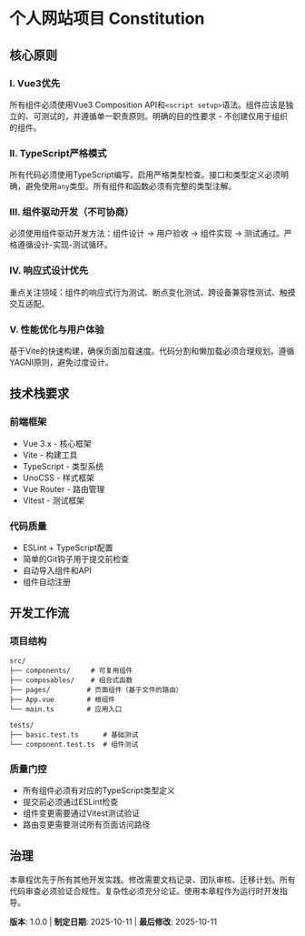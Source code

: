 <!--
Sync Impact Report:
Version change: 0.0.0 → 1.0.0 (Initial constitution creation)
Modified principles: N/A (new constitution)
Added sections: All sections are newly added
Removed sections: N/A
Templates requiring updates:
  ✅ plan-template.md - No changes needed, constitution check will reference Vue3/TypeScript principles
  ✅ spec-template.md - No changes needed, already aligned with web app requirements
  ✅ tasks-template.md - No changes needed, already supports web app structure
Follow-up TODOs: N/A
-->

# 个人网站项目 Constitution

## 核心原则

### I. Vue3优先

所有组件必须使用Vue3 Composition API和`<script setup>`语法。组件应该是独立的、可测试的，并遵循单一职责原则。明确的目的性要求 - 不创建仅用于组织的组件。

### II. TypeScript严格模式

所有代码必须使用TypeScript编写，启用严格类型检查。接口和类型定义必须明确，避免使用`any`类型。所有组件和函数必须有完整的类型注解。

### III. 组件驱动开发（不可协商）

必须使用组件驱动开发方法：组件设计 → 用户验收 → 组件实现 → 测试通过。严格遵循设计-实现-测试循环。

### IV. 响应式设计优先

重点关注领域：组件的响应式行为测试、断点变化测试、跨设备兼容性测试、触摸交互适配。

### V. 性能优化与用户体验

基于Vite的快速构建，确保页面加载速度。代码分割和懒加载必须合理规划。遵循YAGNI原则，避免过度设计。

## 技术栈要求

### 前端框架

- Vue 3.x - 核心框架
- Vite - 构建工具
- TypeScript - 类型系统
- UnoCSS - 样式框架
- Vue Router - 路由管理
- Vitest - 测试框架

### 代码质量

- ESLint + TypeScript配置
- 简单的Git钩子用于提交前检查
- 自动导入组件和API
- 组件自动注册

## 开发工作流

### 项目结构

```
src/
├── components/     # 可复用组件
├── composables/    # 组合式函数
├── pages/         # 页面组件（基于文件的路由）
├── App.vue        # 根组件
└── main.ts        # 应用入口

tests/
├── basic.test.ts      # 基础测试
└── component.test.ts  # 组件测试
```

### 质量门控

- 所有组件必须有对应的TypeScript类型定义
- 提交前必须通过ESLint检查
- 组件变更需要通过Vitest测试验证
- 路由变更需要测试所有页面访问路径

## 治理

本章程优先于所有其他开发实践。修改需要文档记录、团队审核、迁移计划。所有代码审查必须验证合规性。复杂性必须充分论证。使用本章程作为运行时开发指导。

**版本**: 1.0.0 | **制定日期**: 2025-10-11 | **最后修改**: 2025-10-11
